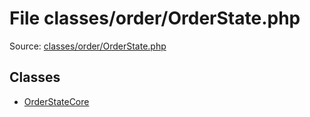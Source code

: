 File classes/order/OrderState.php
=========

Source: [classes/order/OrderState.php](https://github.com/PrestaShop/PrestaShop/blob/1.5.6.0/classes/order/OrderState.php)


Classes
-------

* [OrderStateCore](class.OrderStateCore.md)

